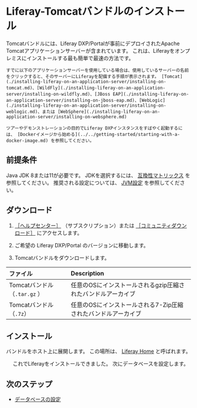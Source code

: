 # Liferay-Tomcatバンドルのインストール

Tomcatバンドルには、Liferay DXP/Portalが事前にデプロイされたApache Tomcatアプリケーションサーバーが含まれています。 これは、Liferayをオンプレミスにインストールする最も簡単で最速の方法です。

```{note}
すでに以下のアプリケーションサーバーを使用している場合は、使用しているサーバーの名前をクリックすると、そのサーバーにLiferayを配備する手順が表示されます。 [Tomcat](./installing-liferay-on-an-application-server/installing-on-tomcat.md)、[WildFly](./installing-liferay-on-an-application-server/installing-on-wildfly.md)、[JBoss EAP](./installing-liferay-on-an-application-server/installing-on-jboss-eap.md)、[WebLogic](./installing-liferay-on-an-application-server/installing-on-weblogic.md)、または [WebSphere](./installing-liferay-on-an-application-server/installing-on-websphere.md) 
```

```{note}
ツアーやデモンストレーションの目的でLiferay DXPインスタンスをすばやく起動するには、 [Dockerイメージから始める](../../getting-started/starting-with-a-docker-image.md) を参照してください。
```

## 前提条件

Java JDK 8または11が必要です。 JDKを選択するには、 [互換性マトリックス](https://help.liferay.com/hc/ja/articles/360049238151) を参照してください。 推奨される設定については、 [JVM設定](../reference/jvm-configuration.md) を参照してください。

## ダウンロード

1. [［ヘルプセンター］](https://help.liferay.com/hc) （サブスクリプション）または [［コミュニティダウンロード］](https://www.liferay.com/downloads-community) にアクセスします。

1. ご希望の Liferay DXP/Portal のバージョンに移動します。

1. Tomcatバンドルをダウンロードします。

| ファイル                   | Description                        |
|:---------------------- |:---------------------------------- |
| Tomcatバンドル（`.tar.gz` ） | 任意のOSにインストールされるgzip圧縮されたバンドルアーカイブ  |
| Tomcatバンドル（`.7z`）      | 任意のOSにインストールされる7-Zip圧縮されたバンドルアーカイブ |

## インストール

バンドルをホスト上に展開します。 この場所は、 [Liferay Home](../reference/liferay-home.md) と呼ばれます。

　 これでLiferayをインストールできました。 次にデータベースを設定します。

## 次のステップ

* [データベースの設定](./configuring-a-database.md)